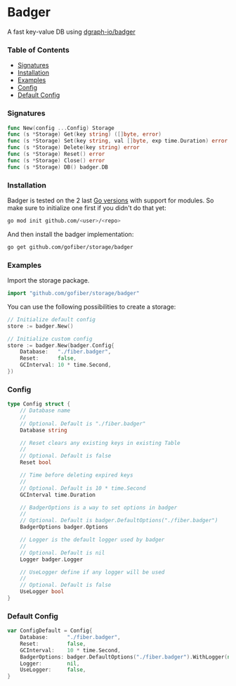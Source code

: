 # Badger

A fast key-value DB using [dgraph-io/badger](https://github.com/dgraph-io/badger)

### Table of Contents

- [Signatures](#signatures)
- [Installation](#installation)
- [Examples](#examples)
- [Config](#config)
- [Default Config](#default-config)

### Signatures

```go
func New(config ...Config) Storage
func (s *Storage) Get(key string) ([]byte, error)
func (s *Storage) Set(key string, val []byte, exp time.Duration) error
func (s *Storage) Delete(key string) error
func (s *Storage) Reset() error
func (s *Storage) Close() error
func (s *Storage) DB() badger.DB
```

### Installation

Badger is tested on the 2 last [Go versions](https://golang.org/dl/) with support for modules. So make sure to initialize one first if you didn't do that yet:

```bash
go mod init github.com/<user>/<repo>
```

And then install the badger implementation:

```bash
go get github.com/gofiber/storage/badger
```

### Examples

Import the storage package.

```go
import "github.com/gofiber/storage/badger"
```

You can use the following possibilities to create a storage:

```go
// Initialize default config
store := badger.New()

// Initialize custom config
store := badger.New(badger.Config{
	Database:   "./fiber.badger",
	Reset:      false,
	GCInterval: 10 * time.Second,
})
```

### Config

```go
type Config struct {
	// Database name
	//
	// Optional. Default is "./fiber.badger"
	Database string

	// Reset clears any existing keys in existing Table
	//
	// Optional. Default is false
	Reset bool

	// Time before deleting expired keys
	//
	// Optional. Default is 10 * time.Second
	GCInterval time.Duration

	// BadgerOptions is a way to set options in badger
	//
	// Optional. Default is badger.DefaultOptions("./fiber.badger")
	BadgerOptions badger.Options

	// Logger is the default logger used by badger
	//
	// Optional. Default is nil
	Logger badger.Logger

	// UseLogger define if any logger will be used
	//
	// Optional. Default is false
	UseLogger bool
}
```

### Default Config

```go
var ConfigDefault = Config{
	Database:      "./fiber.badger",
	Reset:         false,
	GCInterval:    10 * time.Second,
	BadgerOptions: badger.DefaultOptions("./fiber.badger").WithLogger(nil),
	Logger:        nil,
	UseLogger:     false,
}
```
